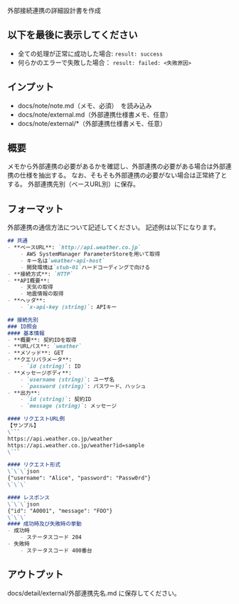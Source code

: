 外部接続連携の詳細設計書を作成

## 以下を最後に表示してください
- 全ての処理が正常に成功した場合: `result: success`
- 何らかのエラーで失敗した場合： `result: failed: <失敗原因>`

## インプット
- docs/note/note.md（メモ、必須）　を読み込み
- docs/note/external.md（外部連携仕様書メモ、任意）
- docs/note/external/*（外部連携仕様書メモ、任意）

## 概要
メモから外部連携の必要があるかを確認し、外部連携の必要がある場合は外部連携の仕様を抽出する。
なお、そもそも外部連携の必要がない場合は正常終了とする。
外部連携先別（ベースURL別）に保存。

## フォーマット
外部連携の通信方法について記述してください。
記述例は以下になります。

```markdown
## 共通
- **ベースURL**: `http://api.weather.co.jp`
    - AWS SystemManager ParameterStoreを用いて取得
    - キー名は`weather-api-host`
    - 開発環境は`stub-01`ハードコーディングで向ける
- **接続方式**: `HTTP`
- **API概要**:
    - 天気の取得
    - 地震情報の取得
- **ヘッダ**:
    - `x-api-key (string)`: APIキー

## 接続先別
### ID照会
#### 基本情報
- **概要**: 契約IDを取得
- **URLパス**: `weather`
- **メソッド**: GET
- **クエリパラメータ**:
    - `id (string)`: ID
- **メッセージボディ**:
    - `username (string)`: ユーザ名
    - `password (string)`: パスワード、ハッシュ
- **出力**:
    - `id (string)`: 契約ID
    - `message (string)`: メッセージ

#### リクエストURL例
【サンプル】
\```
https://api.weather.co.jp/weather
https://api.weather.co.jp/weather?id=sample
\```

#### リクエスト形式
\`\`\`json
{"username": "Alice", "password": "Passw0rd"}
\`\`\`

#### レスポンス
\`\`\`json
{"id": "A0001", "message": "FOO"}
\`\`\`
#### 成功時及び失敗時の挙動
- 成功時
    - ステータスコード 204
- 失敗時
    - ステータスコード 400番台
```

## アウトプット
docs/detail/external/外部連携先名.md に保存してください。


